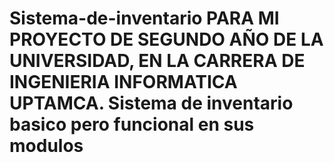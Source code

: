 # Sistema-de-inventario PARA MI PROYECTO DE SEGUNDO AÑO DE LA UNIVERSIDAD, EN LA CARRERA DE INGENIERIA INFORMATICA UPTAMCA. Sistema de inventario basico pero funcional en sus modulos 
